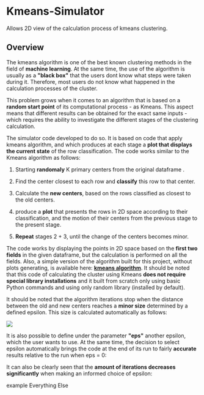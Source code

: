# Kmeans-Simulator
Allows 2D view of the calculation process of kmeans clustering.

## Overview
The kmeans algorithm is one of the best known clustering methods in the field of **machine learning**. At the same time, the use of the algorithm is usually as a **"black box"** that the users dont know what steps were taken during it. Therefore, most users do not know what happened in the calculation processes of the cluster.

This problem grows when it comes to an algorithm that is based on a **random start point** of its computational process - as Kmeans. This aspect means that different results can be obtained for the exact same inputs - which requires the ability to investigate the different stages of the clustering calculation.

The simulator code developed to do so. It is based on code that apply kmeans algorithm, and which produces at each stage a **plot that displays the current state** of the row classification. The code works similar to the Kmeans algorithm as follows:

1. Starting **randomaly** K primary centers from the original dataframe .
 
2. Find the center closest to each row and **classify** this row to that center.

3. Calculate the **new centers**, based on the rows classified as closest to the old centers.

4. produce a **plot** that presents the rows in 2D space according to their classification, and the motion of their centers from the previous stage to the present stage.

5. **Repeat** stages 2 + 3, until the change of the centers becomes minor.

The code works by displaying the points in 2D space based on the **first two fields** in the given dataframe, but the calculation is performed on all the fields. Also, a simple version of the algorithm built for this project, without plots generating, is available here: [**kmeans algorithm**](). It should be noted that this code of calculating the cluster using Kmeans **does not require special library installations** and it built from scratch only using basic Python commands and using only random library (installed by default).

It should be noted that the algorithm iterations stop when the distance between the old and new centers reaches a **minor size** determined by a defined epsilon. This size is calculated automatically as follows:

<img src="https://render.githubusercontent.com/render/math?math=Epsilon =  \epsilon  = \frac{min(len(column_{1}) \cdots len(column_{p}))}{\sqrt{n}}">

It is also possible to define under the parameter **"eps"** another epsilon, which the user wants to use. At the same time, the decision to select epsilon automatically brings the code at the end of its run to fairly **accurate** results relative to the run when eps = 0:

It can also be clearly seen that the **amount of iterations decreases significantly** when making an informed choice of epsilon:

example
Everything Else
